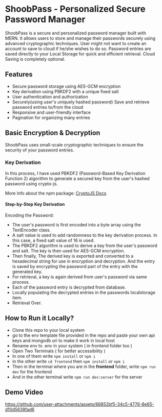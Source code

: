 # ShoobPass - Personalized Secure Password Manager

ShoobPass is a secure and personalized password manager built with MERN. It allows users to store and manage their passwords securely using advanced cryptographic techniques. User might not want to create an account to save to cloud if he/she wishes to do so. Password entries are saved directly to your Local Storage for quick and efficient retrieval. Cloud Saving is completely optional.

## Features

- Secure password storage using AES-GCM encryption
- Key derivation using PBKDF2 with a unique fixed salt
- User authentication and authorization
- Securely(using user's uniquely hashed password) Save and retrieve password entries to/from the cloud
- Responsive and user-friendly interface
- Pagination for organizing many entries

## Basic Encryption & Decryption

ShoobPass uses small-scale cryptographic techniques to ensure the security of your password entries.

### Key Derivation
In this process, I have used PBKDF2 (Password-Based Key Derivation Function 2) algorithm to generate a secured key from the user's hashed password using crypto-js.

More Info about the npm package: [CryptoJS Docs](https://cryptojs.gitbook.io/docs)

#### Step-by-Step Key Derivation
Encoding the Password:

- The user's password is first encoded into a byte array using the TextEncoder class.
- A salt value is used to add randomness to the key derivation process. In this case, a fixed salt value of 16 is used.
- The PBKDF2 algorithm is used to derive a key from the user's password and salt. The key is then used for AES-GCM encryption.
- Then finally, The derived key is exported and converted to a hexadecimal string for use in encryption and decryption. And the entry is saved by encrypting the password part of the entry with the generated key.
- For retrieval, a key is again derived from user's password via same process.
- Each of the password entry is decrypted from database.
- Locally populating the decrypted entries in the passwords localstorage item.
- Retrieval Over.

## How to Run it Locally?

- Clone this repo to your local system
- go to the env template file provided in the repo and paste your own api keys and mongodb uri to make it work in local host
- Rename env to .env in your system ( in frontend folder too )
- Open Two Terminals ( for better accessibility )
- In one of them write `npm install` or `npm i`
- In the other write `cd frontend` then `npm install` or `npm i`
- Then in the terminal where you are in the **frontend** folder, write `npm run dev` for the frontend
- And in the other terminal write `npm run dev:server` for the server


## Demo Video

https://github.com/user-attachments/assets/66852bf5-34c5-4776-8e65-d10d5638fad6

